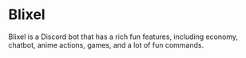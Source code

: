 # Blixel
Blixel is a Discord bot that has a rich fun features, including economy, chatbot, anime actions, games, and a lot of fun commands.
